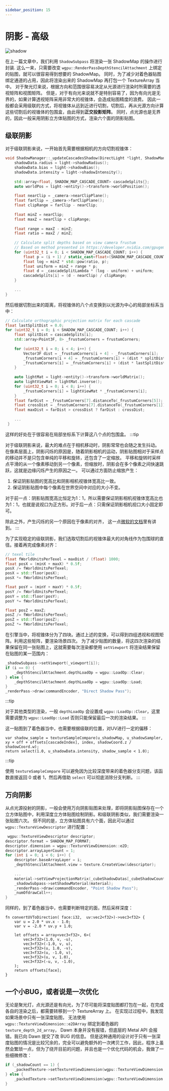 ```yaml
---
sidebar_position: 15
---
```


# 阴影 - 高级

![shadow](https://arched-graphics.oss-cn-shanghai.aliyuncs.com/img/cube_shadow.gif)

在上一篇文章中，我们利用 `ShadowSubpass` 将渲染一张 ShadowMap 的操作进行封装. 这么一来，只需要改变 `wgpu::RenderPassDepthStencilAttachment`
上绑定的贴图，就可以很容易得到想要的 ShadowMap。 同时，为了减少对着色器贴图绑定通道的占用，因此将渲染出来的 ShadowMap 再打包一个 TextureArray 当中。
对于聚光灯来说，根据方向和范围很容易决定从光源进行渲染时所需要的透视矩阵和视图矩阵。 但是，对于有向光来说就不是特别容易了，因为有向光是无界的，如果计算透视矩阵采用非常大的视锥体，会造成贴图精度的浪费。
因此一般都会采用级联的方式，将视锥体从远到近进行切割，切割后，再从光源方向计算这些切割后的视锥体的包围盒，由此得到**正交投影矩阵**。 同时，点光源也是无界的，因此一般采用阴影立方体贴图的方式，渲染六个面的阴影贴图。

## 级联阴影

对于级联阴影来说，一开始首先需要根据相机的方向切割视锥体：

```cpp
void ShadowManager::_updateCascadesShadow(DirectLight *light, ShadowManager::ShadowData& shadowData) {
    shadowData.radius = light->shadowRadius();
    shadowData.bias = light->shadowBias();
    shadowData.intensity = light->shadowIntensity();
    
    std::array<float, SHADOW_MAP_CASCADE_COUNT> cascadeSplits{};
    auto worldPos = light->entity()->transform->worldPosition();
    
    float nearClip = _camera->nearClipPlane();
    float farClip = _camera->farClipPlane();
    float clipRange = farClip - nearClip;
    
    float minZ = nearClip;
    float maxZ = nearClip + clipRange;
    
    float range = maxZ - minZ;
    float ratio = maxZ / minZ;
    
    // Calculate split depths based on view camera frustum
    // Based on method presented in https://developer.nvidia.com/gpugems/GPUGems3/gpugems3_ch10.html
    for (uint32_t i = 0; i < SHADOW_MAP_CASCADE_COUNT; i++) {
        float p = (i + 1) / static_cast<float>(SHADOW_MAP_CASCADE_COUNT);
        float log = minZ * std::pow(ratio, p);
        float uniform = minZ + range * p;
        float d = _cascadeSplitLambda * (log - uniform) + uniform;
        cascadeSplits[i] = (d - nearClip) / clipRange;
    }
    
    ...
}
```

然后根据切割出来的距离，将视锥体的八个点变换到以光源为中心的局部坐标系当中：

```cpp
// Calculate orthographic projection matrix for each cascade
float lastSplitDist = 0.0;
for (uint32_t i = 0; i < SHADOW_MAP_CASCADE_COUNT; i++) {
    float splitDist = cascadeSplits[i];
    std::array<Point3F, 8> _frustumCorners = frustumCorners;
    
    for (uint32_t i = 0; i < 4; i++) {
        Vector3F dist = _frustumCorners[i + 4] - _frustumCorners[i];
        _frustumCorners[i + 4] = _frustumCorners[i] + (dist * splitDist);
        _frustumCorners[i] = _frustumCorners[i] + (dist * lastSplitDist);
    }
    
    auto lightMat = light->entity()->transform->worldMatrix();
    auto lightViewMat = lightMat.inverse();
    for (uint32_t i = 0; i < 8; i++) {
        _frustumCorners[i] = lightViewMat * _frustumCorners[i];
    }
    float farDist = _frustumCorners[7].distanceTo(_frustumCorners[5]);
    float crossDist = _frustumCorners[7].distanceTo(_frustumCorners[1]);
    float maxDist = farDist > crossDist ? farDist : crossDist;
    
    ...
 }
```

这样的好处在于很容易在局部坐标系下计算这八个点的包围盒。
:::tip

对于级联阴影来说，最大的难点在于相机移动时，阴影常常也会随之发生抖动。 在像素层面上，阴影闪烁的原因是，随着阴影相机的运动，阴影贴图相对于采样点的移动并不是只包含单纯的平移和旋转，还包含了一定缩放。
平移和旋转时采样点平滑的从一个像素移动到另一个像素，但缩放时，阴影会在多个像素之间快速跳跃，这就是边缘闪烁产生的原因之一。 可以通过方面防止缩放产生：
1. 保证阴影贴图的宽高比和阴影相机视锥体宽高比一致。
2. 保证阴影贴图中每个像素在世界空间中对应的大小不变。

对于前一点：阴影贴图宽高比恒定为1：1，所以需要保证阴影相机视锥体宽高比也为1：1，也就是说视口为正方形。对于后一点：只需保证阴影相机视口大小固定即可。

除此之外，产生闪烁的另一个原因在于像素的对齐，
这一点[微软的文档](https://docs.microsoft.com/en-us/windows/win32/dxtecharts/common-techniques-to-improve-shadow-depth-maps#moving-the-light-in-texel-sized-increments)里有讲到。
:::

为了实现稳定的级联阴影，我们选取切割后的视锥体最大的对角线作为包围球的直径。接着再完成像素对齐：
```cpp
// texel tile
float fWorldUnitsPerTexel = maxDist / (float) 1000;
float posX = (minX + maxX) * 0.5f;
posX /= fWorldUnitsPerTexel;
posX = std::floor(posX);
posX *= fWorldUnitsPerTexel;

float posY = (minY + maxY) * 0.5f;
posY /= fWorldUnitsPerTexel;
posY = std::floor(posY);
posY *= fWorldUnitsPerTexel;

float posZ = maxZ;
posZ /= fWorldUnitsPerTexel;
posZ = std::floor(posZ);
posZ *= fWorldUnitsPerTexel;
```

在引擎当中，将视锥体分为了四块。通过上述的变换，可以得到四组透视和视图矩阵。利用这些矩阵，要渲染场景四次。
为了减少贴图的数量，将这四次渲染的结果保留在同一张贴图上，这就需要每次渲染都使用 `setViewport` 将渲染结果保留在贴图的某一范围内：
```cpp
_shadowSubpass->setViewport(_viewport[i]);
if (i == 0) {
    _depthStencilAttachment.depthLoadOp = wgpu::LoadOp::Clear;
} else {
    _depthStencilAttachment.depthLoadOp = wgpu::LoadOp::Load;
}
_renderPass->draw(commandEncoder, "Direct Shadow Pass");
```
:::tip

对于其他类型的渲染，一般 `depthLoadOp` 会设置成 `wgpu::LoadOp::Clear`，这里需要调整为 `wgpu::LoadOp::Load` 否则只能保留最后一次的渲染结果。
:::

这一贴图到了着色器当中，也需要根据级联的位置，对UV进行一定的偏移：
```wgsl
var shadow_sample = textureSampleCompare(u_shadowMap, u_shadowSampler, xy + off + offsets[cascadeIndex], index, shadowCoord.z / shadowCoord.w);
return select(1.0, u_shadowData.intensity, shadow_sample < 1.0);
```
:::tip

使用 `textureSampleCompare` 可以避免因为比较深度带来的着色器分支问题，该函数直接返回 0 或者 1，然后再借助 `select` 可以彻底消除分支判断。
:::

## 万向阴影

从点光源投射的阴影，一般会使用万向阴影贴图来处理，即将阴影贴图保存在一个立方体贴图中，利用深度立方体贴图绘制阴影。和级联阴影类似，我们需要渲染一张贴图六次。
但不同的是，立方体贴图具有六个面，因此可以通过 `wgpu::TextureViewDescriptor` 进行配置：
```cpp
 wgpu::TextureViewDescriptor descriptor;
descriptor.format = SHADOW_MAP_FORMAT;
descriptor.dimension = wgpu::TextureViewDimension::e2D;
descriptor.arrayLayerCount = 1;
for (int i = 0; i < 6; i++) {
    descriptor.baseArrayLayer = i;
    _depthStencilAttachment.view = texture.CreateView(&descriptor);
    
    ...
    material->setViewProjectionMatrix(_cubeShadowDatas[_cubeShadowCount].vp[i]);
    _shadowSubpass->setShadowMaterial(material);
    _renderPass->draw(commandEncoder, "Point Shadow Pass");
    _numOfdrawCall++;
}
```

同样的，到了着色器当中，也需要判断特定的面，然后采样深度：
```wgsl
fn convertUVToDirection( face:i32,  uv:vec2<f32>)->vec3<f32> {
    var u = 2.0 * uv.x - 1.0;
    var v = -2.0 * uv.y + 1.0;
    
    let offsets = array<vec3<f32>, 6>(
        vec3<f32>(1.0, v, -u),
        vec3<f32>(-1.0, v, u),
        vec3<f32>(u, 1.0, -v),
        vec3<f32>(u, -1.0, v),
        vec3<f32>(u, v, 1.0),
        vec3<f32>(-u, v, -1.0),
    );
    return offsets[face];
}
```

## 一个小BUG，或者说是一次优化
无论是聚光灯，点光源还是有向光，为了尽可能将深度贴图都打包在一起，在完成各自的渲染之后，都需要转移到一个 TextureArray 上。
在实现过过程中，我发现如果场景中只有一张深度贴图， 无法使用 `wgpu::TextureViewDimension::e2DArray` 绑定到着色器的 `texture_depth_2d_array`，
Dawn 本身并没有报错，但底层的 Metal API 会报错。我已向 Dawn 提交了改 BUG 的信息。
但是这种通用的设计对于只有一张深度贴图的情况是比较冗余的，完全可以避免额外的一次拷贝工作，因此，程序上虽然会繁琐一点，但为了绕开目前的问题，并且也是一个优化代码的机会，我做了一些细微修改：
```cpp
if (_shadowCount == 1) {
    _packedTexture->setTextureViewDimension(wgpu::TextureViewDimension::e2D);
} else {
    _packedTexture->setTextureViewDimension(wgpu::TextureViewDimension::e2DArray);
}
```



